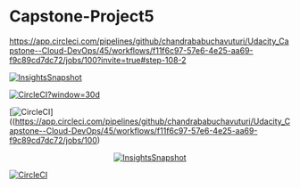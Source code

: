 # Capstone-Project5

https://app.circleci.com/pipelines/github/chandrababuchavuturi/Udacity_Capstone--Cloud-DevOps/45/workflows/f11f6c97-57e6-4e25-aa69-f9c89cd7dc72/jobs/100?invite=true#step-108-2

[![InsightsSnapshot](https://dl.circleci.com/insights-snapshot/gh/chandrababuchavuturi/Udacity_Capstone--Cloud-DevOps/main/f11f6c97-57e6-4e25-aa69-f9c89cd7dc72/badge.svg)](https://app.circleci.com/insights/github/chandrababuchavuturi/Udacity_Capstone--Cloud-DevOps/workflows/f11f6c97-57e6-4e25-aa69-f9c89cd7dc72?branch=main)

[![CircleCI](1c9681b582456fabc29850e45dd2f90461c3ee5b)?window=30d](https://app.circleci.com/pipelines/github/chandrababuchavuturi/Udacity_Capstone--Cloud-DevOps/45/workflows/f11f6c97-57e6-4e25-aa69-f9c89cd7dc72/jobs/100?invite=true#step-108-2?branches=main&workflows=build-deploy&reporting-window=last-30-days&insights-snapshot=true)

[![CircleCI](1c9681b582456fabc29850e45dd2f90461c3ee5b)]((https://app.circleci.com/pipelines/github/chandrababuchavuturi/Udacity_Capstone--Cloud-DevOps/45/workflows/f11f6c97-57e6-4e25-aa69-f9c89cd7dc72/jobs/100)

<p align="center">
  <a href="https://app.circleci.com/insights/github/chandrababuchavuturi/Udacity_Capstone--Cloud-DevOps/workflows/f11f6c97-57e6-4e25-aa69-f9c89cd7dc72?branch=main">
    <img src="https://dl.circleci.com/insights-snapshot/gh/chandrababuchavuturi/Udacity_Capstone--Cloud-DevOps/main>/f11f6c97-57e6-4e25-aa69-f9c89cd7dc72/badge.svg" alt="InsightsSnapshot" />
  </a>
</p>

[![CircleCI](https://circleci.com/gh/circleci/circleci-docs.svg?style=svg)](https://circleci.com/gh/circleci/circleci-docs)
